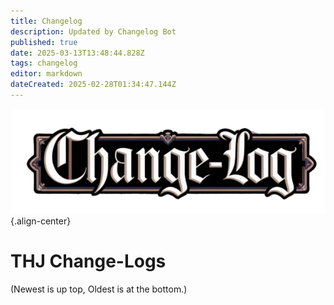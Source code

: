 ```yaml
---
title: Changelog
description: Updated by Changelog Bot
published: true
date: 2025-03-13T13:48:44.828Z
tags: changelog
editor: markdown
dateCreated: 2025-02-28T01:34:47.144Z
---
```


![change-logs.webp](/change-logs.webp){.align-center}
# THJ Change-Logs
(Newest is up top, Oldest is at the bottom.)
